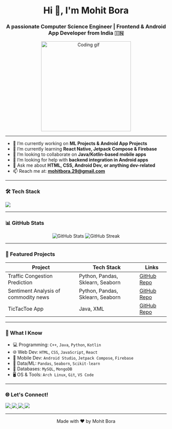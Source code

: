 <h1 align="center">Hi 👋, I'm Mohit Bora</h1>
<h3 align="center">A passionate Computer Science Engineer | Frontend & Android App Developer from India 🇮🇳</h3>

<p align="center">
  <img src="https://media1.giphy.com/media/v1.Y2lkPTc5MGI3NjExMWw5b3N4c3F4dDB0bDFvaXRyMmtyaW1kMngyMGZ4OGlqd3dndTNxeCZlcD12MV9pbnRlcm5hbF9naWZfYnlfaWQmY3Q9Zw/FeVg8ViEczcxG/giphy.gif" width="280" alt="Coding gif" />
</p>


---

- 🔭 I’m currently working on **ML Projects & Android App Projects**
- 🌱 I’m currently learning **React Native, Jetpack Compose & Firebase**
- 👯 I’m looking to collaborate on **Java/Kotlin-based mobile apps**
- 🤝 I’m looking for help with **backend integration in Android apps**
- 💬 Ask me about **HTML, CSS, Android Dev, or anything dev-related**
- 📫 Reach me at: **mohitbora.29@gmail.com**

---

### 🛠️ Tech Stack

<p align="left">
  <img src="https://skillicons.dev/icons?i=cpp,java,python,kotlin,html,css,js,react,vue,androidstudio,firebase,mongodb,mysql,git,linux" />
</p>

---

### 📊 GitHub Stats

<p align="center">
  <img src="https://github-readme-stats.vercel.app/api?username=mohitbora&show_icons=true&theme=tokyonight" alt="GitHub Stats" />
  <img src="https://github-readme-streak-stats.herokuapp.com/?user=mohitbora&theme=tokyonight" alt="GitHub Streak" />
</p>

---

### 📂 Featured Projects

| Project | Tech Stack | Links |
|--------|------------|-------|
| Traffic Congestion Prediction | Python, Pandas, Sklearn, Seaborn | [GitHub Repo](https://github.com/yourusername/traffic-prediction) |
| Sentiment Analysis of commodity news | Python, Pandas, Sklearn, Seaborn | [GitHub Repo](https://github.com/mohitx404/ml-projects) |
| TicTacToe App | Java, XML | [GitHub Repo](https://github.com/yourusername/tictactoe-game) |

---

### 📌 What I Know

- 💻 Programming: `C++`, `Java`, `Python`, `Kotlin`
- 🌐 Web Dev: `HTML`, `CSS`, `JavaScript`, `React`
- 📱 Mobile Dev: `Android Studio`, `Jetpack Compose`, `Firebase`
- 🧠 Data/ML: `Pandas`, `Seaborn`, `Scikit-learn`
- 💽 Databases: `MySQL`, `MongoDB`
- 🖥️ OS & Tools: `Arch Linux`, `Git`, `VS Code`

---

### 🌐 Let's Connect!

<p>
  <a href="https://linkedin.com/in/yourlinkedin" target="_blank">
    <img src="https://img.shields.io/badge/LinkedIn-blue?style=for-the-badge&logo=linkedin" />
  </a>
  <a href="https://github.com/mohitx404" target="_blank">
    <img src="https://img.shields.io/badge/GitHub-181717?style=for-the-badge&logo=github&logoColor=white" />
  </a>
  <a href="https://discord.gg/xmyUTPep" target="_blank">
    <img src="https://img.shields.io/badge/Discord-5865F2?style=for-the-badge&logo=discord&logoColor=white" />
  </a>
  <a href="https://t.me/meDrako" target="_blank">
    <img src="https://img.shields.io/badge/Telegram-2CA5E0?style=for-the-badge&logo=telegram&logoColor=white" />
  </a>
</p>

---

<p align="center">Made with ❤️ by Mohit Bora</p>
